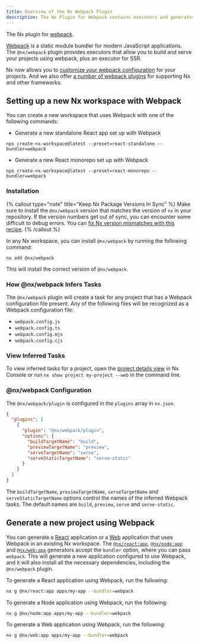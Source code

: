 ```yaml
---
title: Overview of the Nx Webpack Plugin
description: The Nx Plugin for Webpack contains executors and generators that support building applications using Webpack.
---
```


The Nx plugin for [webpack](https://webpack.js.org/).

[Webpack](https://webpack.js.org/) is a static module bundler for modern JavaScript applications. The `@nx/webpack` plugin provides executors that allow you to build and serve your projects using webpack, plus an executor for SSR.

Nx now allows you to [customize your webpack configuration](/technologies/build-tools/webpack/recipes/webpack-config-setup) for your projects. And we also offer [a number of webpack plugins](/technologies/build-tools/webpack/recipes/webpack-plugins) for supporting Nx and other frameworks.

## Setting up a new Nx workspace with Webpack

You can create a new workspace that uses Webpack with one of the following commands:

- Generate a new standalone React app set up with Webpack

```shell
npx create-nx-workspace@latest --preset=react-standalone --bundler=webpack
```

- Generate a new React monorepo set up with Webpack

```shell
npx create-nx-workspace@latest --preset=react-monorepo --bundler=webpack
```

### Installation

{% callout type="note" title="Keep Nx Package Versions In Sync" %}
Make sure to install the `@nx/webpack` version that matches the version of `nx` in your repository. If the version numbers get out of sync, you can encounter some difficult to debug errors. You can [fix Nx version mismatches with this recipe](/recipes/tips-n-tricks/keep-nx-versions-in-sync).
{% /callout %}

In any Nx workspace, you can install `@nx/webpack` by running the following command:

```shell {% skipRescope=true %}
nx add @nx/webpack
```

This will install the correct version of `@nx/webpack`.

### How @nx/webpack Infers Tasks

The `@nx/webpack` plugin will create a task for any project that has a Webpack configuration file present. Any of the following files will be recognized as a Webpack configuration file:

- `webpack.config.js`
- `webpack.config.ts`
- `webpack.config.mjs`
- `webpack.config.cjs`

### View Inferred Tasks

To view inferred tasks for a project, open the [project details view](/concepts/inferred-tasks) in Nx Console or run `nx show project my-project --web` in the command line.

### @nx/webpack Configuration

The `@nx/webpack/plugin` is configured in the `plugins` array in `nx.json`.

```json {% fileName="nx.json" %}
{
  "plugins": [
    {
      "plugin": "@nx/webpack/plugin",
      "options": {
        "buildTargetName": "build",
        "previewTargetName": "preview",
        "serveTargetName": "serve",
        "serveStaticTargetName": "serve-static"
      }
    }
  ]
}
```

The `buildTargetName`, `previewTargetName`, `serveTargetName` and `serveStaticTargetName` options control the names of the inferred Webpack tasks. The default names are `build`, `preview`, `serve` and `serve-static`.

## Generate a new project using Webpack

You can generate a [React](/technologies/react/api) application or a [Web](/reference/core-api/web) application that uses Webpack in an existing Nx workspace. The [`@nx/react:app`](/technologies/react/api/generators/application), [`@nx/node:app`](/technologies/node/api/generators/application) and [`@nx/web:app`](/reference/core-api/web/generators/application) generators accept the `bundler` option, where you can pass `webpack`. This will generate a new application configured to use Webpack, and it will also install all the necessary dependencies, including the `@nx/webpack` plugin.

To generate a React application using Webpack, run the following:

```bash
nx g @nx/react:app apps/my-app --bundler=webpack
```

To generate a Node application using Webpack, run the following:

```bash
nx g @nx/node:app apps/my-app --bundler=webpack
```

To generate a Web application using Webpack, run the following:

```bash
nx g @nx/web:app apps/my-app --bundler=webpack
```
